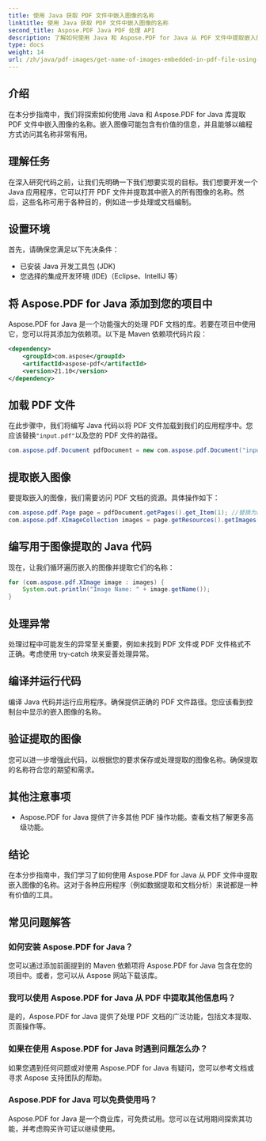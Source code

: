 ```yaml
---
title: 使用 Java 获取 PDF 文件中嵌入图像的名称
linktitle: 使用 Java 获取 PDF 文件中嵌入图像的名称
second_title: Aspose.PDF Java PDF 处理 API
description: 了解如何使用 Java 和 Aspose.PDF for Java 从 PDF 文件中提取嵌入的图像名称。带有源代码的分步指南，可实现高效的 PDF 数据提取。
type: docs
weight: 14
url: /zh/java/pdf-images/get-name-of-images-embedded-in-pdf-file-using-java/
---
```

## 介绍

在本分步指南中，我们将探索如何使用 Java 和 Aspose.PDF for Java 库提取 PDF 文件中嵌入图像的名称。嵌入图像可能包含有价值的信息，并且能够以编程方式访问其名称非常有用。

## 理解任务

在深入研究代码之前，让我们先明确一下我们想要实现的目标。我们想要开发一个 Java 应用程序，它可以打开 PDF 文件并提取其中嵌入的所有图像的名称。然后，这些名称可用于各种目的，例如进一步处理或文档编制。

## 设置环境

首先，请确保您满足以下先决条件：

- 已安装 Java 开发工具包 (JDK)
- 您选择的集成开发环境 (IDE)（Eclipse、IntelliJ 等）

## 将 Aspose.PDF for Java 添加到您的项目中

Aspose.PDF for Java 是一个功能强大的处理 PDF 文档的库。若要在项目中使用它，您可以将其添加为依赖项。以下是 Maven 依赖项代码片段：

```xml
<dependency>
    <groupId>com.aspose</groupId>
    <artifactId>aspose-pdf</artifactId>
    <version>21.10</version>
</dependency>
```

## 加载 PDF 文件

在此步骤中，我们将编写 Java 代码以将 PDF 文件加载到我们的应用程序中。您应该替换`"input.pdf"`以及您的 PDF 文件的路径。

```java
com.aspose.pdf.Document pdfDocument = new com.aspose.pdf.Document("input.pdf");
```

## 提取嵌入图像

要提取嵌入的图像，我们需要访问 PDF 文档的资源。具体操作如下：

```java
com.aspose.pdf.Page page = pdfDocument.getPages().get_Item(1); //替换为所需的页码
com.aspose.pdf.XImageCollection images = page.getResources().getImages();
```

## 编写用于图像提取的 Java 代码

现在，让我们循环遍历嵌入的图像并提取它们的名称：

```java
for (com.aspose.pdf.XImage image : images) {
    System.out.println("Image Name: " + image.getName());
}
```

## 处理异常

处理过程中可能发生的异常至关重要，例如未找到 PDF 文件或 PDF 文件格式不正确。考虑使用 try-catch 块来妥善处理异常。

## 编译并运行代码

编译 Java 代码并运行应用程序。确保提供正确的 PDF 文件路径。您应该看到控制台中显示的嵌入图像的名称。

## 验证提取的图像

您可以进一步增强此代码，以根据您的要求保存或处理提取的图像名称。确保提取的名称符合您的期望和需求。

## 其他注意事项

- Aspose.PDF for Java 提供了许多其他 PDF 操作功能。查看文档了解更多高级功能。

## 结论

在本分步指南中，我们学习了如何使用 Aspose.PDF for Java 从 PDF 文件中提取嵌入图像的名称。这对于各种应用程序（例如数据提取和文档分析）来说都是一种有价值的工具。

## 常见问题解答

### 如何安装 Aspose.PDF for Java？

您可以通过添加前面提到的 Maven 依赖项将 Aspose.PDF for Java 包含在您的项目中。或者，您可以从 Aspose 网站下载该库。

### 我可以使用 Aspose.PDF for Java 从 PDF 中提取其他信息吗？

是的，Aspose.PDF for Java 提供了处理 PDF 文档的广泛功能，包括文本提取、页面操作等。

### 如果在使用 Aspose.PDF for Java 时遇到问题怎么办？

如果您遇到任何问题或对使用 Aspose.PDF for Java 有疑问，您可以参考文档或寻求 Aspose 支持团队的帮助。

### Aspose.PDF for Java 可以免费使用吗？

Aspose.PDF for Java 是一个商业库，可免费试用。您可以在试用期间探索其功能，并考虑购买许可证以继续使用。